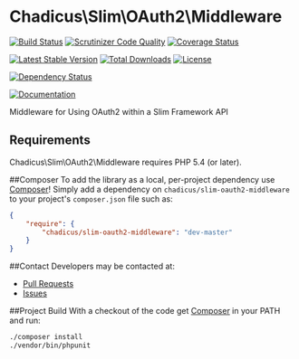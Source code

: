 # Chadicus\Slim\OAuth2\Middleware

[![Build Status](https://travis-ci.org/chadicus/slim-oauth2-middleware.svg?branch=master)](https://travis-ci.org/chadicus/slim-oauth2-middleware)
[![Scrutinizer Code Quality](http://img.shields.io/scrutinizer/g/chadicus/slim-oauth2-middleware.svg?style=flat)](https://scrutinizer-ci.com/g/chadicus/slim-oauth2-middleware/)
[![Coverage Status](https://coveralls.io/repos/chadicus/slim-oauth2-middleware/badge.svg?branch=master&service=github)](https://coveralls.io/github/chadicus/slim-oauth2-middleware?branch=master)

[![Latest Stable Version](http://img.shields.io/packagist/v/chadicus/slim-oauth2-middleware.svg?style=flat)](https://packagist.org/packages/chadicus/slim-oauth2-middleware)
[![Total Downloads](http://img.shields.io/packagist/dt/chadicus/slim-oauth2-middleware.svg?style=flat)](https://packagist.org/packages/chadicus/slim-oauth2-middleware)
[![License](http://img.shields.io/packagist/l/chadicus/slim-oauth2-middleware.svg?style=flat)](https://packagist.org/packages/chadicus/slim-oauth2-middleware)

[![Dependency Status](https://www.versioneye.com/user/projects/55b9075e653762001a0012b3/badge.svg?style=flat)](https://www.versioneye.com/user/projects/55b9075e653762001a0012b3)

[![Documentation](https://img.shields.io/badge/reference-phpdoc-blue.svg?style=flat)](http://pholiophp.org/chadicus/slim-oauth2-middleware)

Middleware for Using OAuth2 within a Slim Framework API

## Requirements

Chadicus\Slim\OAuth2\Middleware requires PHP 5.4 (or later).

##Composer
To add the library as a local, per-project dependency use [Composer](http://getcomposer.org)! Simply add a dependency on
`chadicus/slim-oauth2-middleware` to your project's `composer.json` file such as:

```json
{
    "require": {
        "chadicus/slim-oauth2-middleware": "dev-master"
    }
}
```

##Contact
Developers may be contacted at:

 * [Pull Requests](https://github.com/chadicus/slim-oauth2-middleware/pulls)
 * [Issues](https://github.com/chadicus/slim-oauth2-middleware/issues)

##Project Build
With a checkout of the code get [Composer](http://getcomposer.org) in your PATH and run:

```sh
./composer install
./vendor/bin/phpunit

